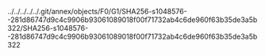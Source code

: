 ../../../../../.git/annex/objects/F0/G1/SHA256-s1048576--281d86747d9c4c9906b93061089018f00f71732ab4c6de960f63b35de3a5b322/SHA256-s1048576--281d86747d9c4c9906b93061089018f00f71732ab4c6de960f63b35de3a5b322